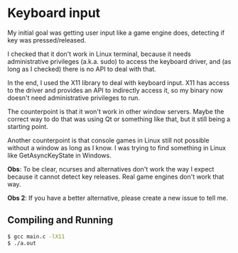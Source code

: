 # Keyboard input

My initial goal was getting user input like a game engine does, detecting if key
was pressed/released.

I checked that it don't work in Linux terminal, because it needs administrative
privileges (a.k.a. sudo) to access the keyboard driver, and (as long as I
checked) there is no API to deal with that.

In the end, I used the X11 library to deal with keyboard input. X11 has access
to the driver and provides an API to indirectly access it, so my binary now
doesn't need administrative privileges to run.

The counterpoint is that it won't work in other window servers. Maybe the
correct way to do that was using Qt or something like that, but it still being a
starting point.

Another counterpoint is that console games in Linux still not possible without a
window as long as I know. I was trying to find something in Linux like
GetAsyncKeyState in Windows.

**Obs**: To be clear, ncurses and alternatives don't work the way I expect
because it cannot detect key releases. Real game engines don't work that way.

**Obs 2**: If you have a better alternative, please create a new issue to tell
me.

## Compiling and Running

```bash
$ gcc main.c -lX11
$ ./a.out
```
